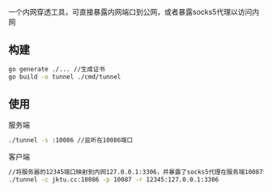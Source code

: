 一个内网穿透工具，可直接暴露内网端口到公网，或者暴露socks5代理以访问内网

## 构建
```bash
go generate ./... //生成证书
go build -o tunnel ./cmd/tunnel
```
## 使用
服务端
```bash
./tunnel -s :10086 //监听在10086端口 
```
客户端
```bash
//将服务器的12345端口映射到内网127.0.0.1:3306，并暴露了socks5代理在服务端10087端口
./tunnel -c jktu.cc:10086 -p 10087 -r 12345:127.0.0.1:3306
```
